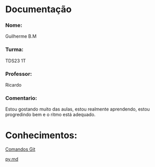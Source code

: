 # Documentação

### Nome: 
Guilherme B.M

### Turma: 
TDS23 1T

### Professor: 
Ricardo

### Comentario:
Estou gostando muito das aulas, estou realmente aprendendo, estou progredindo bem e o ritmo está adequado.

# Conhecimentos:
[Comandos Git](ComandosGit.md)

[py.md](py.md)
